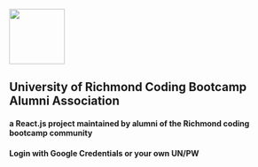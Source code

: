 <p align="left">
  <img src="https://www.richmond.edu/_KP4_assets/svgs/Richmond_Shield_web_noR.svg" width="100" height="100"/>
</p>

## University of Richmond Coding Bootcamp Alumni Association

#### a React.js project maintained by alumni of the Richmond coding bootcamp community

#### Login with Google Credentials or your own UN/PW





